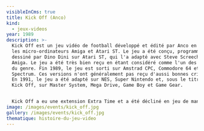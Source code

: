```yaml
---
visibleInCms: true
title: Kick Off (Anco)
kind:
  - jeux-videos
year: 1989
description: >-
  Kick Off est un jeu vidéo de football développé et édité par Anco en 1989 sur
  les micro-ordinateurs Amiga et Atari ST. Le jeu a été conçu, programmé et
  dessiné par Dino Dini sur Atari ST, qui l'a adapté avec Steve Screech sur
  Amiga. Le jeu a été très bien reçu en étant considéré comme l'un des meilleurs
  du genre. Fin 1989, le jeu est sorti sur Amstrad CPC, Commodore 64 et ZX
  Spectrum. Ces versions n'ont généralement pas reçu d'aussi bonnes critiques.
  En 1991, le jeu a été adapté sur NES, Super Nintendo et, sous le titre Super
  Kick Off, sur Master System, Mega Drive, Game Boy et Game Gear.


  Kick Off a eu une extension Extra Time et a été décliné en jeu de management avec Player Manager. Il a donné lieu a de nombreuses itérations (cf. Chronologie).
image: /images/events/kick_off.jpg
gallery: /images/events/kick_off.jpg
thematique: histoire-du-jeu-video
---
```

